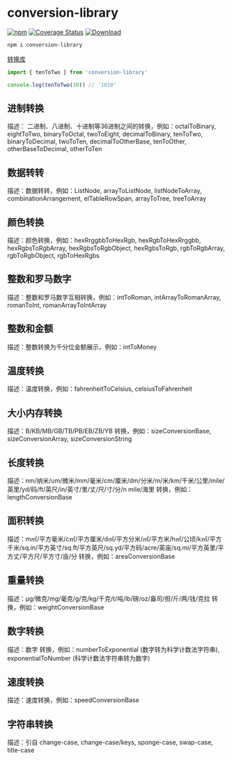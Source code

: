 # conversion-library

[![npm](https://img.shields.io/npm/v/conversion-library)](https://www.npmjs.com/package/conversion-library) [![Coverage Status](https://coveralls.io/repos/github/fxss5201/conversion-library/badge.svg?branch=main)](https://coveralls.io/github/fxss5201/conversion-library?branch=main) [![Download](https://img.shields.io/npm/dm/conversion-library)](https://www.npmjs.com/package/conversion-library)

```sh
npm i conversion-library
```

[转换库](https://fxss5201.github.io/conversion-library/zh/)

```ts
import { tenToTwo } from 'conversion-library'

console.log(tenToTwo(10)) // '1010'
```

## 进制转换

描述： 二进制、八进制、十进制等36进制之间的转换，例如：octalToBinary, eightToTwo, binaryToOctal, twoToEight, decimalToBinary, tenToTwo, binaryToDecimal, twoToTen, decimalToOtherBase, tenToOther, otherBaseToDecimal, otherToTen

## 数据转转

描述：数据转转，例如：ListNode, arrayToListNode, listNodeToArray, combinationArrangement, elTableRowSpan, arrayToTree, treeToArray

## 颜色转换

描述：颜色转换，例如：hexRrggbbToHexRgb, hexRgbToHexRrggbb, hexRgbsToRgbArray, hexRgbsToRgbObject, hexRgbsToRgb, rgbToRgbArray, rgbToRgbObject, rgbToHexRgbs

## 整数和罗马数字

描述：整数和罗马数字互相转换，例如：intToRoman, intArrayToRomanArray, romanToInt, romanArrayToIntArray

## 整数和金额

描述：整数转换为千分位金额展示，例如：intToMoney

## 温度转换

描述：温度转换，例如：fahrenheitToCelsius, celsiusToFahrenheit

## 大小内存转换

描述：B/KB/MB/GB/TB/PB/EB/ZB/YB 转换，例如：sizeConversionBase, sizeConversionArray, sizeConversionString

## 长度转换

描述：nm/纳米/um/微米/mm/毫米/cm/厘米/dm/分米/m/米/km/千米/公里/mile/英里/yd/码/ft/英尺/in/英寸/里/丈/尺/寸/分/n mile/海里 转换，例如：lengthConversionBase

## 面积转换

描述：m㎡/平方毫米/c㎡/平方厘米/d㎡/平方分米/㎡/平方米/h㎡/公顷/k㎡/平方千米/sq.in/平方英寸/sq.ft/平方英尺/sq.yd/平方码/acre/英亩/sq.mi/平方英里/平方丈/平方尺/平方寸/亩/分 转换，例如：areaConversionBase

## 重量转换

描述：μg/微克/mg/毫克/g/克/kg/千克/t/吨/lb/磅/oz/盎司/担/斤/两/钱/克拉 转换，例如：weightConversionBase

## 数字转换

描述：数字 转换，例如：numberToExponential (数字转为科学计数法字符串), exponentialToNumber (科学计数法字符串转为数字)

## 速度转换

描述：速度转换，例如：speedConversionBase

## 字符串转换

描述：引自 change-case, change-case/keys, sponge-case, swap-case, title-case
